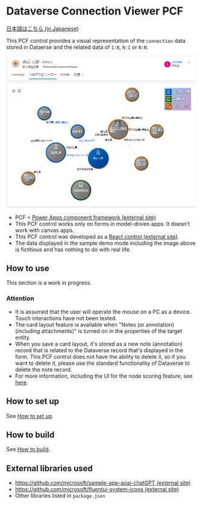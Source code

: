 # Dataverse Connection Viewer PCF

[日本語はこちら (in Japanese)](./README.ja.md)

This PCF control provides a visual representation of the `connection` data stored in Dataerse and the related data of `1:N`, `N:1` or `N:N`.

![ConnectionViewerHero](./Images/ConnectionViewerHero.ja.png)

- PCF = [Power Apps component framework (external site)](https://learn.microsoft.com/en-us/power-apps/developer/component-framework/overview) 
- This PCF control works only on forms in model-driven apps. It doesn't work with canvas apps.
- This PCF control was developed as a [React control (external site)](https://learn.microsoft.com/en-us/power-apps/developer/component-framework/react-controls-platform-libraries).
- The data displayed in the sample demo mode including the image above is fictitious and has nothing to do with real life.

## How to use

This section is a work in progress.

### Attention

- It is assumed that the user will operate the mouse on a PC as a device. Touch interactions have not been tested.
- The card layout feature is available when "Notes (or annotation) (including attachments)" is turned on in the properties of the target entity.
- When you save a card layout, it's stored as a new note (annotation) record that is related to the Dataverse record that's displayed in the form. This PCF control does not have the ability to delete it, so if you want to delete it, please use the standard functionality of Dataverse to delete the note record.
- For more information, including the UI for the node scoring feature, see [here](./Docs/NodeScoring.md).

## How to set up

See [How to set up](./Docs/HowToSetUp.md).

## How to build

See [How to build](./Docs/HowToBuild.md).

## External libraries used

- [https://github.com/microsoft/sample-app-aoai-chatGPT (external site)](https://github.com/microsoft/sample-app-aoai-chatGPT)
- [https://github.com/microsoft/fluentui-system-icons (external site)](https://github.com/microsoft/fluentui-system-icons)
- Other libraries listed in `package.json`


